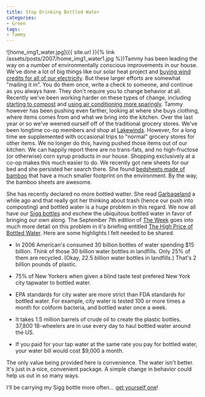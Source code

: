 ```yaml
---
title: Stop Drinking Bottled Water
categories:
- Green
tags:
- Tammy
---
```


![home_img1_water.jpg]({{ site.url }}{% link /assets/posts/2007/home_img1_water1.jpg %})Tammy has been leading the way on a number of environmentally conscious improvements in our house. We've done a lot of big things like our solar heat project and [buying wind credits for all of our electricity](/thingelstad/xcel-energy-cheating-customers). But these larger efforts are somewhat "mailing it in". You do them once, write a check to someone, and continue as you always have. They don't require you to change behavior at all. Recently we've been working harder on these types of change, including [starting to compost](/thingelstad/randys-sanitation-does-organics) and [using air conditioning more sparingly](http://twitter.com/thingles/statuses/240111492). Tammy however has been pushing even farther, looking at where she buys clothing, where items comes from and what we bring into the kitchen.
Over the last year or so we've weened ourself off of the traditional grocery stores. We've been longtime co-op members and shop at [Lakewinds](http://www.lakewinds.com/). However, for a long time we supplemented with occasional trips to "normal" grocery stores for other items. We no longer do this, having pushed those items out of our kitchen. We can happily report there are no trans-fats, and no high-fructose (or otherwise) corn syrup products in our house. Shopping exclusively at a co-op makes this much easier to do. We recently got new sheets for our bed and she persisted her search there. She found [bedsheets made of bamboo](http://www.treehugger.com/files/2005/11/bamboo_fiber_sh.php) that have a much smaller footprint on the environment. By the way, the bamboo sheets are awesome.

She has recently declared no more bottled watter. She read [Garbageland](http://www.amazon.com/Garbage-Land-Secret-Trail-Trash/dp/0316738263) a while ago and that really got her thinking about trash (hence our push into composting) and bottled water is a huge problem in this regard. We now all have our [Sigg bottles](http://www.sigg.ch/) and eschew the ubiquitous bottled water in favor of bringing our own along. The September 7th edition of [The Week](http://www.theweekmagazine.com/) goes into much more detail on this problem in it's briefing entitled [The High Price of Bottled Water](http://www.theweekmagazine.com/news/articles/news.aspx?ArticleID=2256). Here are some highlights I felt needed to be shared.



  * In 2006 American's consumed 30 billion bottles of water spending $15 billion. Think of those 30 billion water bottles in landfills. Only 25% of them are recycled. (Okay, 22.5 billion water bottles in landfills.) That's 2 billion pounds of plastic.


  * 75% of New Yorkers when given a blind taste test prefered New York city tapwater to bottled water.


  * EPA standards for city water are more strict than FDA standards for bottled water. For example, city water is tested 100 or more times a month for coliform bacteria, and bottled water once a week.


  * It takes 1.5 million barrels of crude oil to create the plastic bottles. 37,800 18-wheelers are in use every day to haul bottled water around the US.


  * If you paid for your tap water at the same rate you pay for bottled water, your water bill would cost $9,000 a month.

The only value being provided here is convenience. The water isn't better. It's just in a nice, convenient package. A simple change in behavior could help us out in so many ways.

I'll be carrying my Sigg bottle more often... [get yourself one](http://www.mysigg.com/index.asp?PageAction=VIEWCATS&Category=52)!
